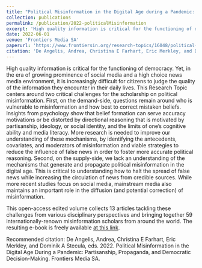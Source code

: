 ```yaml
---
title: "Political Misinformation in the Digital Age during a Pandemic: Partisanship, Propaganda, and Democratic Decision-making"
collection: publications
permalink: /publication/2022-politicalMisinformation
excerpt: 'High quality information is critical for the functioning of democracy. Yet, in the era of growing prominence of social media and a high choice news media environment, it is increasingly difficult for citizens to judge the quality of the information they encounter in their daily lives. This Research Topic centers around two critical challenges for the scholarship on political misinformation. First, on the demand-side, questions remain around who is vulnerable to misinformation and how best to correct mistaken beliefs. Insights from psychology show that belief formation can serve accuracy motivations or be distorted by directional reasoning that is motivated by partisanship, ideology, or social identity, and the limits of one’s cognitive ability and media literacy. More research is needed to improve our understanding of these mechanisms, by identifying the antecedents, covariates, and moderators of misinformation and viable strategies to reduce the influence of false news in order to foster more accurate political reasoning. Second, on the supply-side, we lack an understanding of the mechanisms that generate and propagate political misinformation in the digital age. This is critical to understanding how to halt the spread of false news while increasing the circulation of news from credible sources. While more recent studies focus on social media, mainstream media also maintains an important role in the diffusion (and potential correction) of misinformation. This edited volume collects 13 articles tackling these challenges from various disciplinary perspectives and bringing together 59 internationally-renown misinformation scholars from around the world.'
date: 2022-06-01
venue: 'Frontiers Media SA'
paperurl: 'https://www.frontiersin.org/research-topics/16048/political-misinformation-in-the-digital-age-during-a-pandemic-partisanship-propaganda-and-democratic'
citation: 'De Angelis, Andrea, Christina E Farhart, Eric Merkley, and Dominik A Stecula, eds. 2022. Political Misinformation in the Digital Age During a Pandemic: Partisanship, Propaganda, and Democratic Decision-Making. Frontiers Media SA. DOI: 10.3389/978-2-88976-454-9.'
---
```


High quality information is critical for the functioning of democracy. Yet, in the era of growing prominence of social media and a high choice news media environment, it is increasingly difficult for citizens to judge the quality of the information they encounter in their daily lives. This Research Topic centers around two critical challenges for the scholarship on political misinformation. First, on the demand-side, questions remain around who is vulnerable to misinformation and how best to correct mistaken beliefs. Insights from psychology show that belief formation can serve accuracy motivations or be distorted by directional reasoning that is motivated by partisanship, ideology, or social identity, and the limits of one’s cognitive ability and media literacy. More research is needed to improve our understanding of these mechanisms, by identifying the antecedents, covariates, and moderators of misinformation and viable strategies to reduce the influence of false news in order to foster more accurate political reasoning. Second, on the supply-side, we lack an understanding of the mechanisms that generate and propagate political misinformation in the digital age. This is critical to understanding how to halt the spread of false news while increasing the circulation of news from credible sources. While more recent studies focus on social media, mainstream media also maintains an important role in the diffusion (and potential correction) of misinformation.

This open-access edited volume collects 13 articles tackling these challenges from various disciplinary perspectives and bringing together 59 internationally-renown misinformation scholars from around the world. The resulting e-book is freely available [at this link](https://www.frontiersin.org/research-topics/16048/political-misinformation-in-the-digital-age-during-a-pandemic-partisanship-propaganda-and-democratic#articles). 

Recommended citation: De Angelis, Andrea, Christina E Farhart, Eric Merkley, and Dominik A Stecula, eds. 2022. Political Misinformation in the Digital Age During a Pandemic: Partisanship, Propaganda, and Democratic Decision-Making. Frontiers Media SA.
